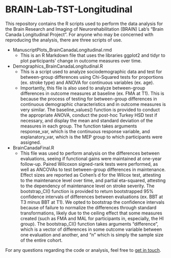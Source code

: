 # BRAIN-Lab-TST-Longitudinal
This repository contains the R scripts used to perform the data analysis for the Brain Research and Imaging of Neurorehabilitation (BRAIN) Lab’s “Brain Canada Longitudinal Project”. For anyone who may be concerned with reproducing the analysis, there are three scripts of use.

* ManuscriptPlots_BrainCanadaLongitudinal.rmd 
    * This is an R Markdown file that uses the libraries ggplot2 and tidyr to plot participants' change in outcome measures over time. 
* Demographics_BrainCanadaLongitudinal.R 
    * This is a script used to analyze sociodemographic data and test for between-group differences using Chi-Squared tests for proportions (ex. stroke type) and ANOVA for continuous variables (ex. age). 
    * Importantly, this file is also used to analyze between-group differences in outcome measures at baseline (ex. FMA at T1). This is because the process of testing for between-group differences in continuous demographic characteristics and in outcome measures is very similar. The baseline_values() function is provided to conduct the appropriate ANOVA, conduct the post-hoc Turkey HSD test if necessary, and display the mean and standard deviation of the measures in each group. The function takes arguments response_var, which is the continuous response variable, and explanatory_var, which is the MEP group to which participants were assigned. 
* BrainCanadaFinal.R
    * This file was used to perform analysis on the differences between evaluations, seeing if functional gains were maintained at one-year follow-up. Paired Wilcoxon signed-rank tests were performed, as well as ANCOVAs to test between-group differences in maintenance. Effect sizes are reported as Cohen’s d for the Wilcox test, attesting to the maintenance level over time, and partial eta-squared, attesting to the dependency of maintenance level on stroke severity. The bootstrap_CI() function is provided to return bootstrapped 95% confidence intervals of differences between evaluations (ex. BBT at T3 minus BBT at T1). We opted to bootstrap the confidence intervals because of failure to normalize the differences through standard transformations, likely due to the ceiling effect that some measures created (such as FMA and MAL for participants in, especially, the HI group). The bootstrap_CI() function takes arguments “difference”, which is a vector of differences in some outcome variable between one evaluation and another, and “n” which is simply the sample size of the entire cohort.

For any questions regarding the code or analysis, feel free to [get in touch](https://yshahzad.github.io/).
